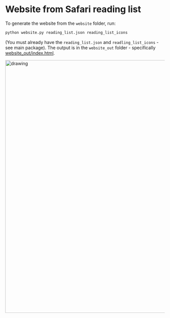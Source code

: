 # Website from Safari reading list

To generate the website from the `website` folder, run:

```bash
python website.py reading_list.json reading_list_icons
```

(You must already have the `reading_list.json` and `readling_list_icons` - see main package). The output is in the `website_out` folder - specifically [website_out/index.html](website_out/index.html).

<img src="../readme_imgs/website.png" alt="drawing" width="800"/>
